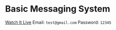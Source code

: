# Basic Messaging System

[Watch It Live](https://messageing.herokuapp.com/)
Email: ```test@gmail.com``` 
Password: ```12345``` 

